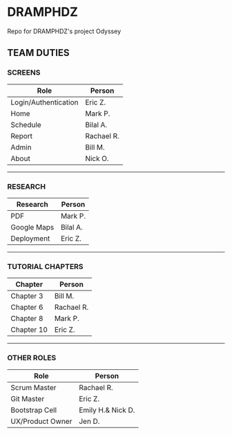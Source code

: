 # DRAMPHDZ
Repo for DRAMPHDZ's project Odyssey


## TEAM DUTIES


### SCREENS
|Role                  |Person      |
|----------------------|------------|
|Login/Authentication  |Eric Z.    |
|Home                  |Mark P.     |
|Schedule              |Bilal A.     |
|Report                |Rachael R.  |
|Admin                 |Bill M.  |
|About                 |Nick O.     |

-----
### RESEARCH
|Research              |Person    |
|----------------------|----------|
|PDF                   |Mark P.   |
|Google Maps           |Bilal A.  |
|Deployment            |Eric Z.   |


-----
### TUTORIAL CHAPTERS
|Chapter              |Person               |
|---------------------|---------------------|
|Chapter 3            |Bill M.              |
|Chapter 6            |Rachael R.           |
|Chapter 8            |Mark P.              |
|Chapter 10           |Eric Z.              |

-----
### OTHER ROLES
|Role                  |Person            |
|----------------------|------------------|
|Scrum Master          |Rachael R.        |
|Git Master            |Eric Z.           |
|Bootstrap Cell        |Emily H.& Nick D. |
|UX/Product Owner      |Jen D.            |
